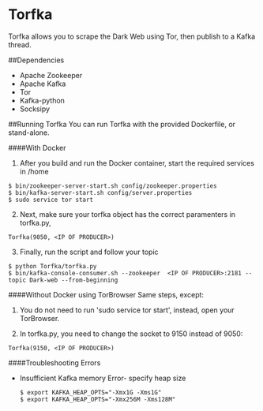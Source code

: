# Torfka
Torfka allows you to scrape the Dark Web using Tor, then publish to a Kafka thread. 

##Dependencies
- Apache Zookeeper
- Apache Kafka
- Tor
- Kafka-python
- Socksipy

##Running Torfka
You can run Torfka with the provided Dockerfile, or stand-alone. 

####With Docker
1. After you build and run the Docker container, start the required services in /home

  ```
  $ bin/zookeeper-server-start.sh config/zookeeper.properties
  $ bin/kafka-server-start.sh config/server.properties
  $ sudo service tor start
  ```
2. Next, make sure your torfka object has the correct paramenters in torfka.py, 

  ```
  Torfka(9050, <IP OF PRODUCER>)
  ```

3. Finally, run the script and follow your topic
  ```
  $ python Torfka/torfka.py
  $ bin/kafka-console-consumer.sh --zookeeper  <IP OF PRODUCER>:2181 --topic Dark-web --from-beginning
  ```

####Without Docker using TorBrowser
Same steps, except:

1. You do not need to run 'sudo service tor start', instead, open your TorBrowser.
 
2. In torfka.py, you need to change the socket to 9150 instead of 9050:
  ```
  Torfka(9150, <IP OF PRODUCER>)
  ```
  
####Troubleshooting Errors

- Insufficient Kafka memory Error- specify heap size

  ```
  $ export KAFKA_HEAP_OPTS="-Xmx1G -Xms1G"
  $ export KAFKA_HEAP_OPTS="-Xmx256M -Xms128M"  
  ```
